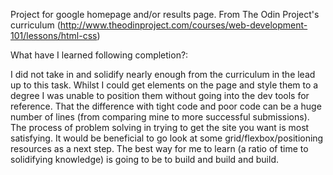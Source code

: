 Project for google homepage and/or results page. From The Odin Project's curriculum (http://www.theodinproject.com/courses/web-development-101/lessons/html-css)

What have I learned following completion?:

I did not take in and solidify nearly enough from the curriculum in the lead up to this task.
Whilst I could get elements on the page and style them to a degree I was unable to position them without going into the dev tools for reference.
That the difference with tight code and poor code can be a huge number of lines (from comparing mine to more successful submissions).
The process of problem solving in trying to get the site you want is most satisfying.
It would be beneficial to go look at some grid/flexbox/positioning resources as a next step.
The best way for me to learn (a ratio of time to solidifying knowledge) is going to be to build and build and build.